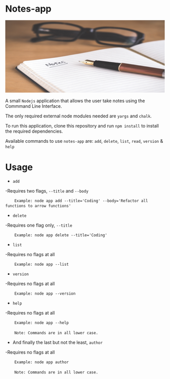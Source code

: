 # Notes-app 
![image of note and pen](note.jpg)

A small ```Nodejs``` application that allows the user take notes using the Commmand Line Interface.

The only required external node modules needed are ```yargs``` and ```chalk```.

To run this application, clone this repository and run ```npm install``` to install the required dependencies.

Available commands to use ```notes-app``` are: ```add```, ```delete```, ```list```, ```read```, ```version``` & ```help```

# Usage

* ```add```

-Requires two flags, ```--title``` and ```--body```

        Example: node app add --title='Coding' --body='Refactor all functions to arrow functions'

* ```delete```

-Requires one flag only, ```--title```

        Example: node app delete --title='Coding'

* ```list```

-Requires no flags at all

        Example: node app --list

* ```version```

-Requires no flags at all

        Example: node app --version

* ```help```

-Requires no flags at all

        Example: node app --help

        Note: Commands are in all lower case.

* And finally the last but not the least, ```author```

-Requires no flags at all

        Example: node app author

        Note: Commands are in all lower case.